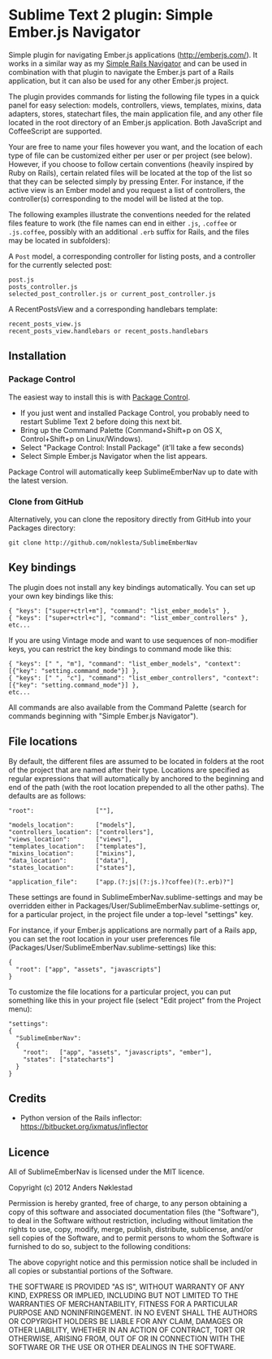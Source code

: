 # Sublime Text 2 plugin: Simple Ember.js Navigator

Simple plugin for navigating Ember.js applications (http://emberjs.com/). It
works in a similar way as my [Simple Rails
Navigator](https://github.com/noklesta/SublimeRailsNav) and can be used in
combination with that plugin to navigate the Ember.js part of a Rails
application, but it can also be used for any other Ember.js project.

The plugin provides commands for listing the following file types in a quick
panel for easy selection: models, controllers, views, templates, mixins, data
adapters, stores, statechart files, the main application file, and any other
file located in the root directory of an Ember.js application. Both JavaScript
and CoffeeScript are supported.

Your are free to name your files however you want, and the location of each
type of file can be customized either per user or per project (see below).
However, if you choose to follow certain conventions (heavily inspired by Ruby
on Rails), certain related files will be located at the top of the list so
that they can be selected simply by pressing Enter. For instance, if the
active view is an Ember model and you request a list of controllers, the
controller(s) corresponding to the model will be listed at the top.

The following examples illustrate the conventions needed for the related files
feature to work (the file names can end in either `.js`, `.coffee` or
`.js.coffee`, possibly with an additional `.erb` suffix for Rails, and the
files may be located in subfolders):

A `Post` model, a corresponding controller for listing posts, and a controller
for the currently selected post:

    post.js
    posts_controller.js
    selected_post_controller.js or current_post_controller.js

A RecentPostsView and a corresponding handlebars template:

    recent_posts_view.js
    recent_posts_view.handlebars or recent_posts.handlebars

## Installation

### Package Control

The easiest way to install this is with [Package
Control](http://wbond.net/sublime\_packages/package\_control).

 * If you just went and installed Package Control, you probably need to restart Sublime Text 2 before doing this next bit.
 * Bring up the Command Palette (Command+Shift+p on OS X, Control+Shift+p on Linux/Windows).
 * Select "Package Control: Install Package" (it'll take a few seconds)
 * Select Simple Ember.js Navigator when the list appears.

Package Control will automatically keep SublimeEmberNav up to date with the latest
version.

### Clone from GitHub

Alternatively, you can clone the repository directly from GitHub into your Packages directory:

    git clone http://github.com/noklesta/SublimeEmberNav

## Key bindings

The plugin does not install any key bindings automatically. You can set up
your own key bindings like this:

    { "keys": ["super+ctrl+m"], "command": "list_ember_models" },
    { "keys": ["super+ctrl+c"], "command": "list_ember_controllers" },
    etc...

If you are using Vintage mode and want to use sequences of non-modifier keys,
you can restrict the key bindings to command mode like this:

    { "keys": [" ", "m"], "command": "list_ember_models", "context": [{"key": "setting.command_mode"}] },
    { "keys": [" ", "c"], "command": "list_ember_controllers", "context": [{"key": "setting.command_mode"}] },
    etc...

All commands are also available from the Command Palette (search for commands
beginning with "Simple Ember.js Navigator").

## File locations

By default, the different files are assumed to be located in folders at the
root of the project that are named after their type. Locations are specified
as regular expressions that will automatically by anchored to the beginning
and end of the path (with the root location prepended to all the other paths).
The defaults are as follows:

    "root":                 [""],

    "models_location":      ["models"],
    "controllers_location": ["controllers"],
    "views_location":       ["views"],
    "templates_location":   ["templates"],
    "mixins_location":      ["mixins"],
    "data_location":        ["data"],
    "states_location":      ["states"],

    "application_file":     ["app.(?:js|(?:js.)?coffee)(?:.erb)?"]

These settings are found in SublimeEmberNav.sublime-settings and may be
overridden either in Packages/User/SublimeEmberNav.sublime-settings or, for a
particular project, in the project file under a top-level "settings" key.

For instance, if your Ember.js applications are normally part of a Rails app,
you can set the root location in your user preferences file
(Packages/User/SublimeEmberNav.sublime-settings) like this:

    {
      "root": ["app", "assets", "javascripts"]
    }

To customize the file locations for a particular project, you can put
something like this in your project file (select "Edit project" from the
Project menu):

    "settings":
    {
      "SublimeEmberNav":
      {
        "root":   ["app", "assets", "javascripts", "ember"],
        "states": ["statecharts"]
      }
    }

## Credits

- Python version of the Rails inflector: <https://bitbucket.org/ixmatus/inflector>

## Licence

All of SublimeEmberNav is licensed under the MIT licence.

  Copyright (c) 2012 Anders Nøklestad

  Permission is hereby granted, free of charge, to any person obtaining a copy
  of this software and associated documentation files (the "Software"), to deal
  in the Software without restriction, including without limitation the rights
  to use, copy, modify, merge, publish, distribute, sublicense, and/or sell
  copies of the Software, and to permit persons to whom the Software is
  furnished to do so, subject to the following conditions:

  The above copyright notice and this permission notice shall be included in
  all copies or substantial portions of the Software.

  THE SOFTWARE IS PROVIDED "AS IS", WITHOUT WARRANTY OF ANY KIND, EXPRESS OR
  IMPLIED, INCLUDING BUT NOT LIMITED TO THE WARRANTIES OF MERCHANTABILITY,
  FITNESS FOR A PARTICULAR PURPOSE AND NONINFRINGEMENT. IN NO EVENT SHALL THE
  AUTHORS OR COPYRIGHT HOLDERS BE LIABLE FOR ANY CLAIM, DAMAGES OR OTHER
  LIABILITY, WHETHER IN AN ACTION OF CONTRACT, TORT OR OTHERWISE, ARISING FROM,
  OUT OF OR IN CONNECTION WITH THE SOFTWARE OR THE USE OR OTHER DEALINGS IN
  THE SOFTWARE.